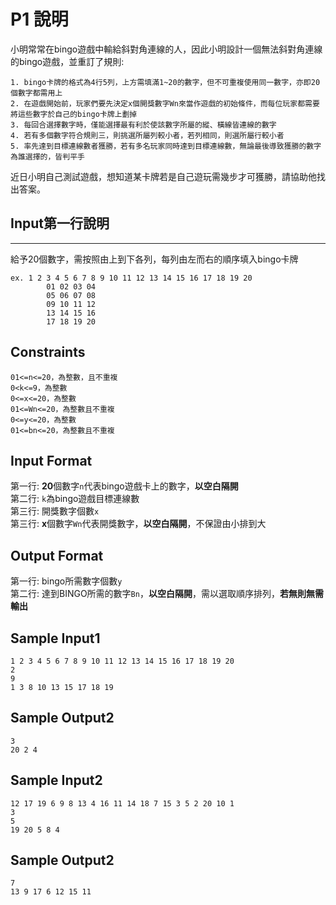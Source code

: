 # P1 說明 #
小明常常在bingo遊戲中輸給斜對角連線的人，因此小明設計一個無法斜對角連線的bingo遊戲，並重訂了規則: 
```
1. bingo卡牌的格式為4行5列，上方需填滿1~20的數字，但不可重複使用同一數字，亦即20個數字都需用上 
2. 在遊戲開始前，玩家們要先決定x個開獎數字Wn來當作遊戲的初始條件，而每位玩家都需要將這些數字於自己的bingo卡牌上劃掉     
3. 每回合選擇數字時，僅能選擇最有利於使該數字所屬的縱、橫線皆連線的數字
4. 若有多個數字符合規則三，則挑選所屬列較小者，若列相同，則選所屬行較小者    
5. 率先達到目標連線數者獲勝，若有多名玩家同時達到目標連線數，無論最後導致獲勝的數字為誰選擇的，皆判平手  
```
近日小明自己測試遊戲，想知道某卡牌若是自己遊玩需幾步才可獲勝，請協助他找出答案。

## Input第一行說明 ##
---
給予20個數字，需按照由上到下各列，每列由左而右的順序填入bingo卡牌 
```
ex. 1 2 3 4 5 6 7 8 9 10 11 12 13 14 15 16 17 18 19 20
        01 02 03 04 
        05 06 07 08 
        09 10 11 12
        13 14 15 16
        17 18 19 20
``` 
## Constraints ##
`01<=n<=20，為整數，且不重複`  
`0<k<=9，為整數`  
`0<=x<=20，為整數`  
`01<=Wn<=20，為整數且不重複`  
`0<=y<=20，為整數`  
`01<=bn<=20，為整數且不重複`  

## Input Format ##
第一行: **20**個數字`n`代表bingo遊戲卡上的數字，**以空白隔開**  
第二行: `k`為bingo遊戲目標連線數   
第三行: 開獎數字個數`x`  
第三行: **x**個數字`Wn`代表開獎數字，**以空白隔開**，不保證由小排到大
## Output Format ##
第一行: bingo所需數字個數`y`   
第二行: 達到BINGO所需的數字`Bn`，**以空白隔開**，需以選取順序排列，**若無則無需輸出**  

## Sample Input1 ##
```
1 2 3 4 5 6 7 8 9 10 11 12 13 14 15 16 17 18 19 20
2
9
1 3 8 10 13 15 17 18 19
```
## Sample Output2 ##
```
3
20 2 4
```
## Sample Input2 ##
```
12 17 19 6 9 8 13 4 16 11 14 18 7 15 3 5 2 20 10 1
3
5
19 20 5 8 4
```
## Sample Output2 ##
```
7
13 9 17 6 12 15 11
```
